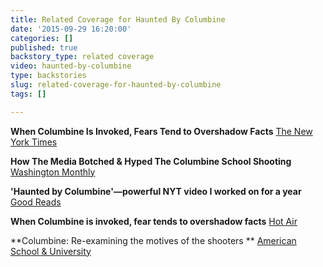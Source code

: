 ```yaml
---
title: Related Coverage for Haunted By Columbine
date: '2015-09-29 16:20:00'
categories: []
published: true
backstory_type: related coverage
video: haunted-by-columbine
type: backstories
slug: related-coverage-for-haunted-by-columbine
tags: []

---
```

**When Columbine Is Invoked, Fears Tend to Overshadow Facts**
[The New York Times](http://www.nytimes.com/2015/09/28/us/when-columbine-is-invoked-fears-tend-to-overshadow-facts.html?_r=0)

**How The Media Botched & Hyped The Columbine School Shooting**
[Washington Monthly](http://www.washingtonmonthly.com/the-grade/2015/09/how_the_media_botched_hyped_th057842.php#)

**'Haunted by Columbine'—powerful NYT video I worked on for a year**
[Good Reads](https://www.goodreads.com/author_blog_posts/9132838-haunted-by-columbine-powerful-nyt-video-i-worked-on-for-a-year)

**When Columbine is invoked, fear tends to overshadow facts**
[Hot Air](http://hotair.com/headlines/archives/2015/09/28/when-columbine-is-invoked-fear-tends-to-overshadow-facts/)

**Columbine: Re-examining the motives of the shooters **
[American School & University](http://asumag.com/safety-security/columbine-re-examining-motives-shooters-video)

